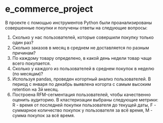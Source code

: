 # e_commerce_project

В проекте с помощью инструментов Python были проанализированы совершенные покупки и получены ответы на следующие вопросы:

1. Сколько у нас пользователей, которые совершили покупку только один раз? 
2. Сколько заказов в месяц в среднем не доставляется по разным причинам? 
3. По каждому товару определено, в какой день недели товар чаще всего покупается.
4. Сколько у каждого из пользователей в среднем покупок в неделю (по месяцам)?
5. Используя pandas, проведен когортный анализ пользователей. В период с января по декабрь выявлена когорта с самым высоким retention на 3й месяц. 
6. Построена RFM-сегментация пользователей, чтобы качественно оценить аудиторию. В кластеризации выбраны следующие метрики: R - время от последней покупки пользователя до текущей даты, F - суммарное количество покупок у пользователя за всё время, M - сумма покупок за всё время. 


